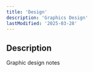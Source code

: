 ```yaml
---
title: 'Design'
description: 'Graphics Design'
lastModified: '2025-03-28'
---
```


## Description

Graphic design notes
